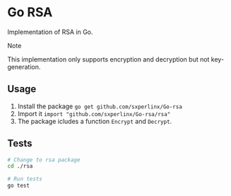 # Go RSA

Implementation of RSA in Go.

> [!NOTE]
>
> This implementation only supports encryption and decryption but not key-generation.

## Usage

1. Install the package `go get github.com/sxperlinx/Go-rsa`
2. Import it `import "github.com/sxperlinx/Go-rsa/rsa"`
3. The package icludes a function `Encrypt` and `Decrypt`.

## Tests

```sh
# Change to rsa package
cd ./rsa

# Run tests
go test
```
